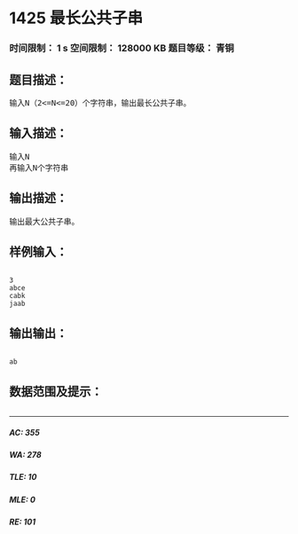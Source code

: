 # 1425 最长公共子串   
### 时间限制： 1 s     空间限制： 128000 KB     题目等级： 青铜  
## 题目描述：  

<pre>
输入N（2<=N<=20）个字符串，输出最长公共子串。
</pre>
  
  
## 输入描述：  

<pre>
输入N
再输入N个字符串
</pre>
  
  
## 输出描述：  

<pre>
输出最大公共子串。
</pre>
  
  
## 样例输入：  

<pre><code>
3
abce
cabk
jaab
</code></pre>
  
  
## 输出输出：  

<pre><code>
ab
</code></pre>
  
  
## 数据范围及提示：  

<pre>
</pre>
  
  
***  

##### AC: 355  
##### WA: 278  
##### TLE: 10  
##### MLE: 0  
##### RE: 101  
